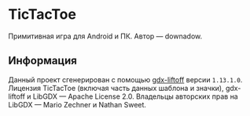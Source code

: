
# TicTacToe

Примитивная игра для Android и ПК. Автор — downadow.

## Информация

Данный проект сгенерирован с помощью [gdx-liftoff](https://github.com/libgdx/gdx-liftoff) версии `1.13.1.0`.
Лицензия TicTacToe (включая часть данных шаблона и значки), gdx-liftoff и LibGDX — Apache License 2.0.
Владельцы авторских прав на LibGDX — Mario Zechner и Nathan Sweet.

